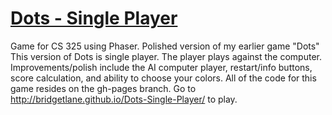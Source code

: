 # [Dots - Single Player](http://bridgetlane.github.io/Dots-Single-Player/)
Game for CS 325 using Phaser. Polished version of my earlier game "Dots"
This version of Dots is single player. The player plays against the computer. Improvements/polish include the AI computer player, restart/info buttons, score calculation, and ability to choose your colors.
All of the code for this game resides on the gh-pages branch. Go to http://bridgetlane.github.io/Dots-Single-Player/ to play.
